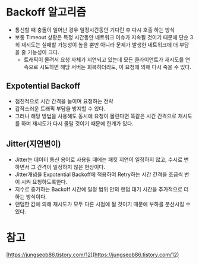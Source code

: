 # Backoff 알고리즘

- 통신할 때 충돌이 일어난 경우 일정시간동안 기다린 후 다시 호출 하는 방식
- 보통 Timeout 상황은 특정 시간동안 네트워크 이슈가 지속될 것이기 때문에 단순 3회 재시도는 실패할 가능성이 높을 뿐만 아니라 문제가 발생한 네트워크에 더 부담을 줄 가능성이 크다.
    - 트래픽이 몰려서 요청 자체가 지연되고 있는데 모든 클라이언트가 재시도를 연속으로 시도하면 해당 서버는 회복하더라도, 이 요청에 의해 다시 죽을 수 있다.

## Expotential Backoff

- 점진적으로 시간 간격을 늘이며 요청하는 전략
- 갑작스러운 트래픽 부담을 방지할 수 있다.
- 그러나 해당 방법을 사용해도 동시에 요청이 몰린다면 똑같은 시간 간격으로 재시도를 하며 재시도가 다시 몰릴 것이기 때문에 한계가 있다.

## Jitter(지연변이)

- Jitter는 데이터 통신 용어로 사용될 때에는 패킷 지연이 일정하지 않고, 수시로 변하면서 그 간격이 일정하지 않은 현상이다.
- Jitter개념을 Expotential Backoff에 적용하여 Retry하는 시간 간격을 조금씩 변이 시켜 요청하도록한다.
- 지수로 증가하는 Backoff 시간에 일정 범위 안의 랜덤 대기 시간을 추가적으로 더하는 방식이다.
- 랜덤한 값에 의해 재시도가 모두 다른 시점에 될 것이기 때문에 부하를 분산시킬 수 있다.

# 참고
[https://jungseob86.tistory.com/12](https://jungseob86.tistory.com/12)
